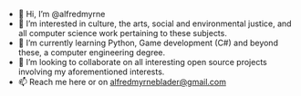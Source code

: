 - 👋 Hi, I’m @alfredmyrne
- 👀 I’m interested in culture, the arts, social and environmental justice, and all computer science work pertaining to these subjects.
- 🌱 I’m currently learning Python, Game development (C#) and beyond these, a computer engineering degree.
- 💞️ I’m looking to collaborate on all interesting open source projects involving my aforementioned interests.
- 📫 Reach me here or on alfredmyrneblader@gmail.com

<!---
alfredmyrne/alfredmyrne is a ✨ special ✨ repository because its `README.md` (this file) appears on your GitHub profile.
You can click the Preview link to take a look at your changes.
--->
